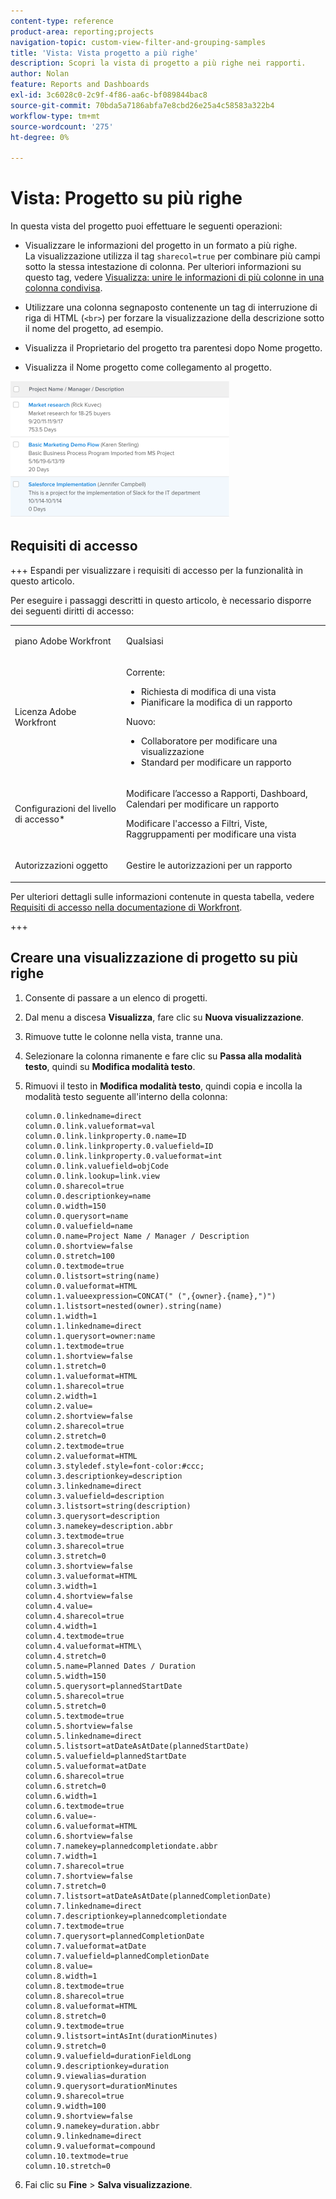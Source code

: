 ```yaml
---
content-type: reference
product-area: reporting;projects
navigation-topic: custom-view-filter-and-grouping-samples
title: 'Vista: Vista progetto a più righe'
description: Scopri la vista di progetto a più righe nei rapporti.
author: Nolan
feature: Reports and Dashboards
exl-id: 3c6028c0-2c9f-4f86-aa6c-bf089844bac8
source-git-commit: 70bda5a7186abfa7e8cbd26e25a4c58583a322b4
workflow-type: tm+mt
source-wordcount: '275'
ht-degree: 0%

---
```


# Vista: Progetto su più righe

<!--Audited: 11/2024-->

In questa vista del progetto puoi effettuare le seguenti operazioni:

* Visualizzare le informazioni del progetto in un formato a più righe.\
  La visualizzazione utilizza il tag `sharecol=true` per combinare più campi sotto la stessa intestazione di colonna. Per ulteriori informazioni su questo tag, vedere [Visualizza: unire le informazioni di più colonne in una colonna condivisa](../../../reports-and-dashboards/reports/custom-view-filter-grouping-samples/view-merge-columns.md).

* Utilizzare una colonna segnaposto contenente un tag di interruzione di riga di HTML (`<br>`) per forzare la visualizzazione della descrizione sotto il nome del progetto, ad esempio.
* Visualizza il Proprietario del progetto tra parentesi dopo Nome progetto.
* Visualizza il Nome progetto come collegamento al progetto.

![Riga di progetto con visualizzazione in pila](assets/project-multi-row-stacked-view-350x219.png)

## Requisiti di accesso

+++ Espandi per visualizzare i requisiti di accesso per la funzionalità in questo articolo.

Per eseguire i passaggi descritti in questo articolo, è necessario disporre dei seguenti diritti di accesso:

<table style="table-layout:auto"> 
 <col> 
 <col> 
 <tbody> 
  <tr> 
   <td role="rowheader">piano Adobe Workfront</td> 
   <td> <p>Qualsiasi</p> </td> 
  </tr> 
  <tr> 
   <td role="rowheader">Licenza Adobe Workfront</td> 
   <td> <p> Corrente: 
   <ul>
   <li>Richiesta di modifica di una vista</li> 
   <li>Pianificare la modifica di un rapporto</li>
   </ul>
     </p>
     <p> Nuovo: 
   <ul>
   <li>Collaboratore per modificare una visualizzazione</li> 
   <li>Standard per modificare un rapporto</li>
   </ul>
     </p>
    </td> 
  </tr> 
  <tr> 
   <td role="rowheader">Configurazioni del livello di accesso*</td> 
   <td> <p>Modificare l’accesso a Rapporti, Dashboard, Calendari per modificare un rapporto</p> <p>Modificare l'accesso a Filtri, Viste, Raggruppamenti per modificare una vista</p> </td> 
  </tr> 
  <tr> 
   <td role="rowheader">Autorizzazioni oggetto</td> 
   <td> <p>Gestire le autorizzazioni per un rapporto</p> </td> 
  </tr> 
 </tbody> 
</table>

Per ulteriori dettagli sulle informazioni contenute in questa tabella, vedere [Requisiti di accesso nella documentazione di Workfront](/help/quicksilver/administration-and-setup/add-users/access-levels-and-object-permissions/access-level-requirements-in-documentation.md).

+++

## Creare una visualizzazione di progetto su più righe

1. Consente di passare a un elenco di progetti.
1. Dal menu a discesa **Visualizza**, fare clic su **Nuova visualizzazione**.
1. Rimuove tutte le colonne nella vista, tranne una.
1. Selezionare la colonna rimanente e fare clic su **Passa alla modalità testo**, quindi su **Modifica modalità testo**.
1. Rimuovi il testo in **Modifica modalità testo**, quindi copia e incolla la modalità testo seguente all&#39;interno della colonna:

   ```
   column.0.linkedname=direct
   column.0.link.valueformat=val
   column.0.link.linkproperty.0.name=ID
   column.0.link.linkproperty.0.valuefield=ID
   column.0.link.linkproperty.0.valueformat=int
   column.0.link.valuefield=objCode
   column.0.link.lookup=link.view
   column.0.sharecol=true
   column.0.descriptionkey=name
   column.0.width=150
   column.0.querysort=name
   column.0.valuefield=name
   column.0.name=Project Name / Manager / Description
   column.0.shortview=false
   column.0.stretch=100
   column.0.textmode=true
   column.0.listsort=string(name)
   column.0.valueformat=HTML
   column.1.valueexpression=CONCAT(" (",{owner}.{name},")")
   column.1.listsort=nested(owner).string(name)
   column.1.width=1
   column.1.linkedname=direct
   column.1.querysort=owner:name
   column.1.textmode=true
   column.1.shortview=false
   column.1.stretch=0
   column.1.valueformat=HTML
   column.1.sharecol=true
   column.2.width=1
   column.2.value=
   column.2.shortview=false
   column.2.sharecol=true
   column.2.stretch=0
   column.2.textmode=true
   column.2.valueformat=HTML
   column.3.styledef.style=font-color:#ccc;
   column.3.descriptionkey=description
   column.3.linkedname=direct
   column.3.valuefield=description
   column.3.listsort=string(description)
   column.3.querysort=description
   column.3.namekey=description.abbr
   column.3.textmode=true
   column.3.sharecol=true
   column.3.stretch=0
   column.3.shortview=false
   column.3.valueformat=HTML
   column.3.width=1
   column.4.shortview=false
   column.4.value=
   column.4.sharecol=true
   column.4.width=1
   column.4.textmode=true
   column.4.valueformat=HTML\
   column.4.stretch=0
   column.5.name=Planned Dates / Duration
   column.5.width=150
   column.5.querysort=plannedStartDate
   column.5.sharecol=true
   column.5.stretch=0
   column.5.textmode=true
   column.5.shortview=false
   column.5.linkedname=direct
   column.5.listsort=atDateAsAtDate(plannedStartDate)
   column.5.valuefield=plannedStartDate
   column.5.valueformat=atDate
   column.6.sharecol=true
   column.6.stretch=0
   column.6.width=1
   column.6.textmode=true
   column.6.value=-
   column.6.valueformat=HTML
   column.6.shortview=false
   column.7.namekey=plannedcompletiondate.abbr
   column.7.width=1
   column.7.sharecol=true
   column.7.shortview=false
   column.7.stretch=0
   column.7.listsort=atDateAsAtDate(plannedCompletionDate)
   column.7.linkedname=direct
   column.7.descriptionkey=plannedcompletiondate
   column.7.textmode=true
   column.7.querysort=plannedCompletionDate
   column.7.valueformat=atDate
   column.7.valuefield=plannedCompletionDate
   column.8.value=
   column.8.width=1
   column.8.textmode=true
   column.8.sharecol=true
   column.8.valueformat=HTML
   column.8.stretch=0
   column.9.textmode=true
   column.9.listsort=intAsInt(durationMinutes)
   column.9.stretch=0
   column.9.valuefield=durationFieldLong
   column.9.descriptionkey=duration
   column.9.viewalias=duration
   column.9.querysort=durationMinutes
   column.9.sharecol=true
   column.9.width=100
   column.9.shortview=false
   column.9.namekey=duration.abbr
   column.9.linkedname=direct
   column.9.valueformat=compound
   column.10.textmode=true
   column.10.stretch=0
   ```


1. Fai clic su **Fine** > **Salva visualizzazione**.
